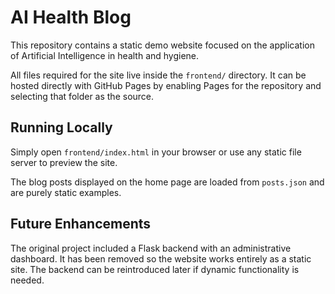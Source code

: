 # AI Health Blog

This repository contains a static demo website focused on the application of Artificial Intelligence in health and hygiene.

All files required for the site live inside the `frontend/` directory. It can be hosted directly with GitHub Pages by enabling Pages for the repository and selecting that folder as the source.

## Running Locally

Simply open `frontend/index.html` in your browser or use any static file server to preview the site.

The blog posts displayed on the home page are loaded from `posts.json` and are purely static examples.

## Future Enhancements

The original project included a Flask backend with an administrative dashboard. It has been removed so the website works entirely as a static site. The backend can be reintroduced later if dynamic functionality is needed.
